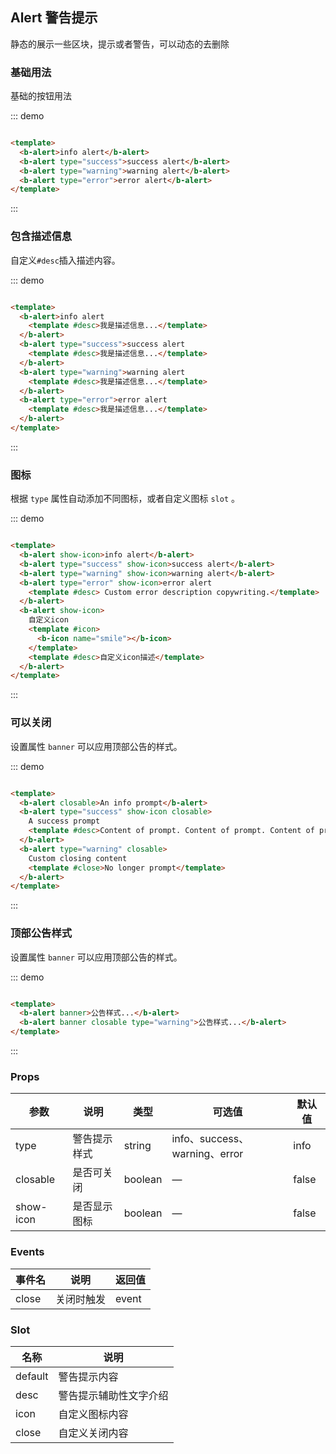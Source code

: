 ## Alert 警告提示

<div class="global-anchor">
  <b-anchor :scroll-offset="100">
    <b-anchor-link href="#ji-chu-yong-fa" title="基础用法"></b-anchor-link>
    <b-anchor-link href="#bao-han-miao-shu-xin-xi" title="包含描述信息"></b-anchor-link>
    <b-anchor-link href="#tu-biao" title="图标"></b-anchor-link>
    <b-anchor-link href="#ke-yi-guan-bi" title="可以关闭"></b-anchor-link>
    <b-anchor-link href="#ding-bu-gong-gao-yang-shi" title="顶部公告样式"></b-anchor-link>
    <b-anchor-link href="#props" title="Props"></b-anchor-link>
    <b-anchor-link href="#events" title="Events"></b-anchor-link>
    <b-anchor-link href="#slot" title="Slot"></b-anchor-link>
  </b-anchor>
</div>

静态的展示一些区块，提示或者警告，可以动态的去删除

### 基础用法

基础的按钮用法

::: demo

```html

<template>
  <b-alert>info alert</b-alert>
  <b-alert type="success">success alert</b-alert>
  <b-alert type="warning">warning alert</b-alert>
  <b-alert type="error">error alert</b-alert>
</template>
```

:::

### 包含描述信息

自定义`#desc`插入描述内容。

::: demo

```html

<template>
  <b-alert>info alert
    <template #desc>我是描述信息...</template>
  </b-alert>
  <b-alert type="success">success alert
    <template #desc>我是描述信息...</template>
  </b-alert>
  <b-alert type="warning">warning alert
    <template #desc>我是描述信息...</template>
  </b-alert>
  <b-alert type="error">error alert
    <template #desc>我是描述信息...</template>
  </b-alert>
</template>
```

:::

### 图标

根据 `type` 属性自动添加不同图标，或者自定义图标 `slot` 。

::: demo

```html

<template>
  <b-alert show-icon>info alert</b-alert>
  <b-alert type="success" show-icon>success alert</b-alert>
  <b-alert type="warning" show-icon>warning alert</b-alert>
  <b-alert type="error" show-icon>error alert
    <template #desc> Custom error description copywriting.</template>
  </b-alert>
  <b-alert show-icon>
    自定义icon
    <template #icon>
      <b-icon name="smile"></b-icon>
    </template>
    <template #desc>自定义icon描述</template>
  </b-alert>
</template>
```

:::

### 可以关闭

设置属性 `banner` 可以应用顶部公告的样式。

::: demo

```html

<template>
  <b-alert closable>An info prompt</b-alert>
  <b-alert type="success" show-icon closable>
    A success prompt
    <template #desc>Content of prompt. Content of prompt. Content of prompt. Content of prompt. </template>
  </b-alert>
  <b-alert type="warning" closable>
    Custom closing content
    <template #close>No longer prompt</template>
  </b-alert>
</template>
```

:::

### 顶部公告样式

设置属性 `banner` 可以应用顶部公告的样式。

::: demo

```html

<template>
  <b-alert banner>公告样式...</b-alert>
  <b-alert banner closable type="warning">公告样式...</b-alert>
</template>
```

:::

### Props

| 参数      | 说明    | 类型      | 可选值       | 默认值   |
|---------- |-------- |---------- |-------------  |-------- |
| type     |  警告提示样式   | string  |  info、success、warning、error   |   info   |
| closable    |  是否可关闭       | boolean  |  —   |   false   |
| show-icon    |  是否显示图标   | boolean  |  —   |   false   |

### Events

| 事件名      | 说明    | 返回值      |
|---------- |-------- |---------- |
| close     | 关闭时触发   | event  |

### Slot

| 名称      | 说明    |
|---------- |-------- |
| default     | 警告提示内容   |
| desc     | 警告提示辅助性文字介绍   |
| icon     | 自定义图标内容   |
| close     | 自定义关闭内容   |
